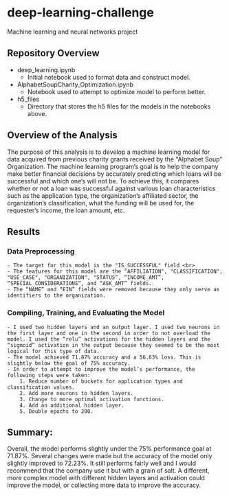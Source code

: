 # deep-learning-challenge
Machine learning and neural networks project

## Repository Overview
- deep_learning.ipynb
  - Initial notebook used to format data and construct model.
- AlphabetSoupCharity_Optimization.ipynb
  - Notebook used to attempt to optimize model to perform better.
- h5_files
  - Directory that stores the h5 files for the models in the notebooks above.

## Overview of the Analysis
The purpose of this analysis is to develop a machine learning model for data acquired from previous charity grants received by the "Alphabet Soup" Organization. The machine learning program’s goal is to help the company make better financial decisions by accurately predicting which loans will be successful and which one’s will not be. To achieve this, it compares whether or not a loan was successful against various loan characteristics such as the application type, the organization’s affiliated sector, the organization’s classification, what the funding will be used for, the requester’s income, the loan amount, etc. 

## Results
### Data Preprocessing
    - The target for this model is the "IS_SUCCESSFUL" field <br>
    - The features for this model are the "AFFILIATION", "CLASSIFICATION", "USE_CASE", "ORGANIZATION", "STATUS”, “INCOME_AMT”, “SPECIAL_CONSIDERATIONS”, and “ASK_AMT” fields.
    - The “NAME” and “EIN” fields were removed because they only serve as identifiers to the organization.
 
### Compiling, Training, and Evaluating the Model
	- I used two hidden layers and an output layer. I used two neurons in the first layer and one in the second in order to not overload the model. I used the “relu” activations for the hidden layers and the “sigmoid” activation in the output because they seemed to be the most logical for this type of data. 
    - The model achieved 71.87% accuracy and a 56.63% loss. This is slightly below the goal of 75% accuracy.
    - In order to attempt to improve the model’s performance, the following steps were taken:
		1. Reduce number of buckets for application types and classification values.
		2. Add more neurons to hidden layers.
		3. Change to more optimal activation functions.
		4. Add an additional hidden layer.
		5. Double epochs to 200.

## Summary:
Overall, the model performs slightly under the 75% performance goal at 71.87%. Several changes were made but the accuracy of the model only slightly improved to 72.23%. It still performs fairly well and I would recommend that the company use it but with a grain of salt. A different, more complex model with different hidden layers and activation could improve the model, or collecting more data to improve the accuracy.